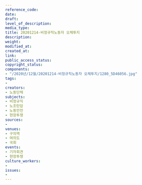 ```yaml
---
reference_code: 
date: 
draft: 
level_of_description: 
media_type: 
title: 20201214-비정규직노동자 오체투지
description: 
weight: 
modified_at: 
created_at: 
link: 
public_access_status: 
copyright_status: 
components:
- "/2020년/12월/20201214-비정규직노동자 오체투지/1280_5D46056.jpg"
tags:
- 
creators:
- 노동단체
subjects:
- 비정규직
- 노조탄압
- 노동안전
- 현장투쟁
sources:
- 
venues:
- 구의역
- 여의도
- 국회
events:
- 기자회견
- 현장투쟁
culture_workers:
- 
issues:
- 
---
```

